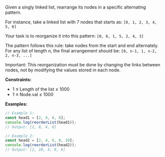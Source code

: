 Given a singly linked list, rearrange its nodes in a specific alternating pattern.

For instance, take a linked list with 7 nodes that starts as:
`[0, 1, 2, 3, 4, 5, 6]`

Your task is to reorganize it into this pattern:
`[0, 6, 1, 5, 2, 4, 3]`

The pattern follows this rule: take nodes from the start and end alternately. For any list of length n, the final arrangement should be:
`[0, n-1, 1, n-2, 2, n-3, ...]`

Important: This reorganization must be done by changing the links between nodes, not by modifying the values stored in each node.

**Constraints:**
- 1 ≤ Length of the list ≤ 1000
- 1 ≤ Node.val ≤ 1000

**Examples:**

```typescript
// Example 1:
const head1 = [2, 4, 6, 8];
console.log(reorderList(head1));
// Output: [2, 8, 4, 6]

// Example 2:
const head2 = [2, 4, 6, 8, 10];
console.log(reorderList(head2));
// Output: [2, 10, 4, 8, 6]
```
